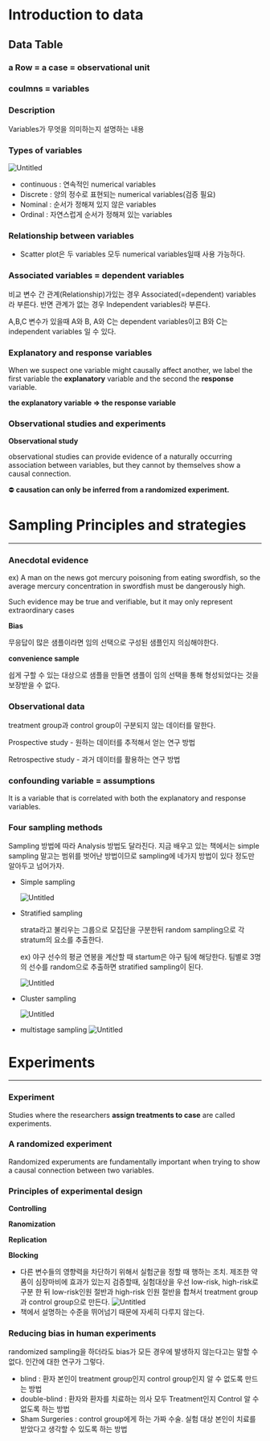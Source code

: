 # Introduction to data

## Data Table

### a Row = a case = observational unit

### coulmns = variables

### Description

Variables가 무엇을 의미하는지 설명하는 내용

### Types of variables

![Untitled](images/1.Introduction/Untitled.png)

- continuous : 연속적인 numerical variables
- Discrete : 양의 정수로 표현되는 numerical variables(검증 필요)
- Nominal : 순서가 정해져 있지 않은 variables
- Ordinal : 자연스럽게 순서가 정해져 있는 variables

### Relationship between variables

- Scatter plot은 두 variables 모두 numerical variables일때 사용 가능하다.

### Associated variables = dependent variables

비교 변수 간 관계(Relationship)가있는 경우 Associated(=dependent) variables라 부른다. 반면 관계가 없는 경우 Independent variables라 부른다.

A,B,C 변수가 있을때 A와 B, A와 C는 dependent variables이고 B와 C는 independent variables 일 수 있다.

### Explanatory and response variables

When we suspect one variable might causally affect another, we label the first variable the **explanatory** variable and the second the **response** variable.

**the explanatory variable ⇒ the response variable**

### Observational studies and experiments

**Observational study**

observational studies can provide evidence of a naturally occurring association between variables, but they cannot by themselves show a causal connection.

⛔ **causation can only be inferred from a randomized experiment.**

# Sampling Principles and strategies

---

### Anecdotal evidence

ex) A man on the news got mercury poisoning from eating swordfish, so the average mercury concentration in swordfish must be dangerously high.

Such evidence may be true and verifiable, but it may only represent extraordinary cases

**Bias**

무응답이 많은 샘플이라면 임의 선택으로 구성된 샘플인지 의심해야한다.

**convenience sample**

쉽게 구할 수 있는 대상으로 샘플을 만들면 샘플이 임의 선택을 통해 형성되었다는 것을 보장받을 수 없다.

### Observational data

treatment group과 control group이 구분되지 않는 데이터를 말한다.

Prospective study - 원하는 데이터를 추적해서 얻는 연구 방법

Retrospective study - 과거 데이터를 활용하는 연구 방법

### confounding variable = assumptions

It is a variable that is correlated with both the explanatory and response variables.

### Four sampling methods

Sampling 방법에 따라 Analysis 방법도 달라진다. 지금 배우고 있는 책에서는 simple sampling 말고는 범위를 벗어난 방법이므로 sampling에 네가지 방법이 있다 정도만 알아두고 넘어가자.

- Simple sampling

  ![Untitled](images/1.Introduction/Untitled%201.png)

- Stratified sampling

  strata라고 불리우는 그룹으로 모집단을 구분한뒤 random sampling으로 각 stratum의 요소를 추출한다.

  ex) 야구 선수의 평균 연봉을 계산할 때 startum은 야구 팀에 해당한다. 팀별로 3명의 선수를 random으로 추출하면 stratified sampling이 된다.

  ![Untitled](images/1.Introduction/Untitled%202.png)

- Cluster sampling

  ![Untitled](images/1.Introduction/Untitled%203.png)

- multistage sampling
  ![Untitled](images/1.Introduction/Untitled%204.png)

# Experiments

---

### Experiment

Studies where the researchers **assign treatments to case** are called experiments.

### A randomized experiment

Randomized experuments are fundamentally important when trying to show a causal connection between two variables.

### Principles of experimental design

**Controlling**

**Ranomization**

**Replication**

**Blocking**

- 다른 변수들의 영향력을 차단하기 위해서 실험군을 정할 때 행하는 조치. 제조한 약품이 심장마비에 효과가 있는지 검증할때, 실험대상을 우선 low-risk, high-risk로 구분 한 뒤 low-risk인원 절반과 high-risk 인원 절반을 합쳐서 treatment group과 control group으로 만든다.
  ![Untitled](images/1.Introduction/Untitled%205.png)
- 책에서 설명하는 수준을 뛰어넘기 때문에 자세히 다루지 않는다.

### Reducing bias in human experiments

randomized sampling을 하더라도 bias가 모든 경우에 발생하지 않는다고는 말할 수 없다. 인간에 대한 연구가 그렇다.

- blind : 환자 본인이 treatment group인지 control group인지 알 수 없도록 만드는 방법
- double-blind : 환자와 환자를 치료하는 의사 모두 Treatment인지 Control 알 수 없도록 하는 방법
- Sham Surgeries : control group에게 하는 가짜 수술. 실험 대상 본인이 치료를 받았다고 생각할 수 있도록 하는 방법
